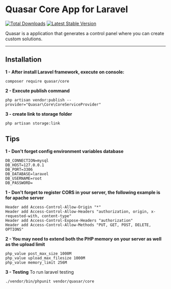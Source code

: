 # Quasar Core App for Laravel

[![Total Downloads](https://poser.pugx.org/quasar/core/downloads)](https://packagist.org/packages/quasar/core)
[![Latest Stable Version](http://img.shields.io/github/release/syscover/quasar-core.svg)](https://packagist.org/packages/quasar/core)

Quasar is a application that generates a control panel where you can create custom solutions.

---
## Installation

**1 - After install Laravel framework, execute on console:**
```
composer require quasar/core
```

**2 - Execute publish command**
```
php artisan vendor:publish --provider="Quasar\Core\CoreServiceProvider"
```

**3 - create link to storage folder**
```
php artisan storage:link
```

## Tips
**1 - Don't forget config environment variables database**
```
DB_CONNECTION=mysql
DB_HOST=127.0.0.1
DB_PORT=3306
DB_DATABASE=laravel
DB_USERNAME=root
DB_PASSWORD=
```

**1 - Don't forget to register CORS in your server, the following example is for apache server**
```
Header add Access-Control-Allow-Origin "*"
Header add Access-Control-Allow-Headers "authorization, origin, x-requested-with, content-type"
Header add Access-Control-Expose-Headers "authorization"
Header add Access-Control-Allow-Methods "PUT, GET, POST, DELETE, OPTIONS"
```

**2 - You may need to extend both the PHP memory on your server as well as the upload limit**
```
php_value post_max_size 1000M
php_value upload_max_filesize 1000M
php_value memory_limit 256M
```

**3 - Testing**
To run laravel testing
```
./vendor/bin/phpunit vendor/quasar/core
```

